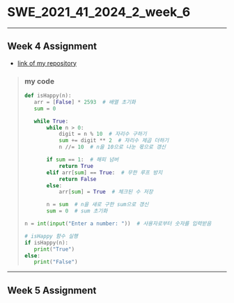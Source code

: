 # SWE_2021_41_2024_2_week_6

---

## Week 4 Assignment
* [link of my repository](https://github.com/yunnniverse/SWE_2021_41_2024_2_week_4)


> ### my code
> ```python
>def isHappy(n):
>    arr = [False] * 2593  # 배열 초기화
>    sum = 0
>
>    while True:
>        while n > 0:
>            digit = n % 10  # 자리수 구하기
>            sum += digit ** 2  # 자리수 제곱 더하기
>            n //= 10  # n을 10으로 나눈 몫으로 갱신
>
>        if sum == 1:  # 해피 넘버
>            return True
>        elif arr[sum] == True:  # 무한 루프 방지
>            return False
>        else:
>            arr[sum] = True  # 체크된 수 저장
>
>        n = sum  # n을 새로 구한 sum으로 갱신
>        sum = 0  # sum 초기화
>
> n = int(input("Enter a number: "))  # 사용자로부터 숫자를 입력받음
>
># isHappy 함수 실행
>if isHappy(n):
>    print("True")
>else:
>    print("False")
> ```


---

## Week 5 Assignment


